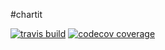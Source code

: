 #chartit

[![travis build](https://img.shields.io/travis/Sebi55/chartit.svg?style=flat-square)](https://travis-ci.org/Sebi55/chartit)
[![codecov coverage](https://img.shields.io/codecov/c/github/Sebi55/chartit.svg?style=flat-square)](https://codecov.io/gh/Sebi55/chartit)